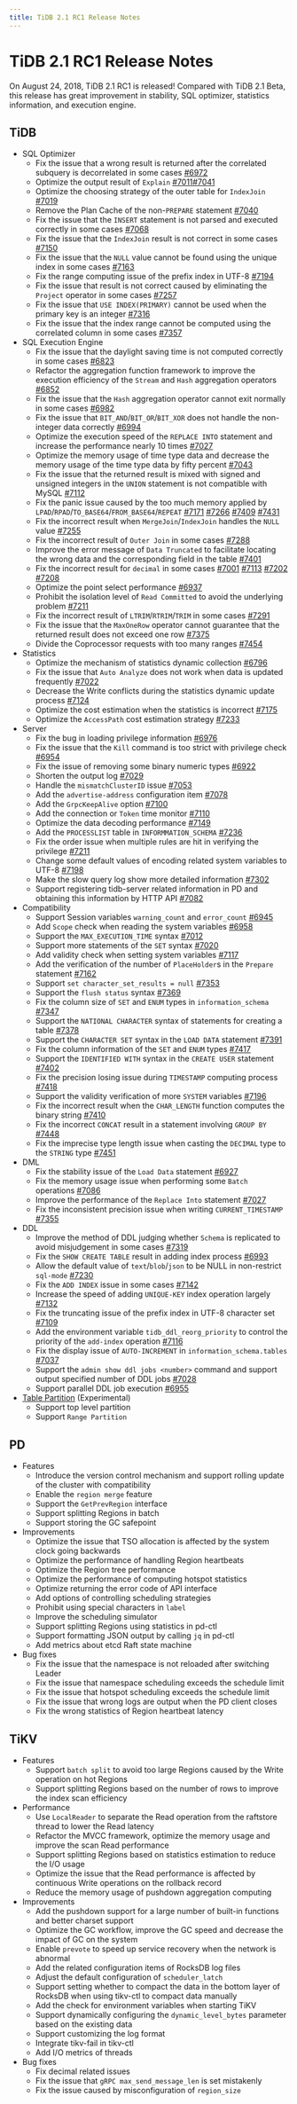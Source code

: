 ```yaml
---
title: TiDB 2.1 RC1 Release Notes
---
```


# TiDB 2.1 RC1 Release Notes

On August 24, 2018, TiDB 2.1 RC1 is released! Compared with TiDB 2.1 Beta, this release has great improvement in stability, SQL optimizer, statistics information, and execution engine.

## TiDB

- SQL Optimizer
    - Fix the issue that a wrong result is returned after the correlated subquery is decorrelated in some cases [#6972](https://github.com/pingcap/tidb/pull/6972)
    - Optimize the output result of `Explain` [#7011](https://github.com/pingcap/tidb/pull/7011)[#7041](https://github.com/pingcap/tidb/pull/7041)
    - Optimize the choosing strategy of the outer table for `IndexJoin` [#7019](https://github.com/pingcap/tidb/pull/7019)
    - Remove the Plan Cache of the non-`PREPARE` statement [#7040](https://github.com/pingcap/tidb/pull/7040)
    - Fix the issue that the `INSERT` statement is not parsed and executed correctly in some cases [#7068](https://github.com/pingcap/tidb/pull/7068)
    - Fix the issue that the `IndexJoin` result is not correct in some cases [#7150](https://github.com/pingcap/tidb/pull/7150)
    - Fix the issue that the `NULL` value cannot be found using the unique index in some cases [#7163](https://github.com/pingcap/tidb/pull/7163)
    - Fix the range computing issue of the prefix index in UTF-8 [#7194](https://github.com/pingcap/tidb/pull/7194)
    - Fix the issue that result is not correct caused by eliminating the `Project` operator in some cases [#7257](https://github.com/pingcap/tidb/pull/7257)
    - Fix the issue that `USE INDEX(PRIMARY)` cannot be used when the primary key is an integer [#7316](https://github.com/pingcap/tidb/pull/7316)
    - Fix the issue that the index range cannot be computed using the correlated column in some cases [#7357](https://github.com/pingcap/tidb/pull/7357)
- SQL Execution Engine
    - Fix the issue that the daylight saving time is not computed correctly in some cases [#6823](https://github.com/pingcap/tidb/pull/6823)
    - Refactor the aggregation function framework to improve the execution efficiency of the `Stream` and `Hash` aggregation operators [#6852](https://github.com/pingcap/tidb/pull/6852)
    - Fix the issue that the `Hash` aggregation operator cannot exit normally in some cases [#6982](https://github.com/pingcap/tidb/pull/6982)
    - Fix the issue that `BIT_AND`/`BIT_OR`/`BIT_XOR` does not handle the non-integer data correctly [#6994](https://github.com/pingcap/tidb/pull/6994)
    - Optimize the execution speed of the `REPLACE INTO` statement and increase the performance nearly 10 times [#7027](https://github.com/pingcap/tidb/pull/7027)
    - Optimize the memory usage of time type data and decrease the memory usage of the time type data by fifty percent [#7043](https://github.com/pingcap/tidb/pull/7043)
    - Fix the issue that the returned result is mixed with signed and unsigned integers in the `UNION` statement is not compatible with MySQL [#7112](https://github.com/pingcap/tidb/pull/7112)
    - Fix the panic issue caused by the too much memory applied by `LPAD`/`RPAD`/`TO_BASE64`/`FROM_BASE64`/`REPEAT` [#7171](https://github.com/pingcap/tidb/pull/7171) [#7266](https://github.com/pingcap/tidb/pull/7266) [#7409](https://github.com/pingcap/tidb/pull/7409) [#7431](https://github.com/pingcap/tidb/pull/7431)
    - Fix the incorrect result when `MergeJoin`/`IndexJoin` handles the `NULL` value [#7255](https://github.com/pingcap/tidb/pull/7255)
    - Fix the incorrect result of `Outer Join` in some cases [#7288](https://github.com/pingcap/tidb/pull/7288)
    - Improve the error message of `Data Truncated` to facilitate locating the wrong data and the corresponding field in the table [#7401](https://github.com/pingcap/tidb/pull/7401)
    - Fix the incorrect result for `decimal` in some cases [#7001](https://github.com/pingcap/tidb/pull/7001) [#7113](https://github.com/pingcap/tidb/pull/7113) [#7202](https://github.com/pingcap/tidb/pull/7202) [#7208](https://github.com/pingcap/tidb/pull/7208)
    - Optimize the point select performance [#6937](https://github.com/pingcap/tidb/pull/6937)
    - Prohibit the isolation level of `Read Committed` to avoid the underlying problem [#7211](https://github.com/pingcap/tidb/pull/7211)
    - Fix the incorrect result of `LTRIM`/`RTRIM`/`TRIM` in some cases [#7291](https://github.com/pingcap/tidb/pull/7291)
    - Fix the issue that the `MaxOneRow` operator cannot guarantee that the returned result does not exceed one row [#7375](https://github.com/pingcap/tidb/pull/7375)
    - Divide the Coprocessor requests with too many ranges [#7454](https://github.com/pingcap/tidb/pull/7454)
- Statistics
    - Optimize the mechanism of statistics dynamic collection [#6796](https://github.com/pingcap/tidb/pull/6796)
    - Fix the issue that `Auto Analyze` does not work when data is updated frequently [#7022](https://github.com/pingcap/tidb/pull/7022)
    - Decrease the Write conflicts during the statistics dynamic update process [#7124](https://github.com/pingcap/tidb/pull/7124)
    - Optimize the cost estimation when the statistics is incorrect [#7175](https://github.com/pingcap/tidb/pull/7175)
    - Optimize the `AccessPath` cost estimation strategy [#7233](https://github.com/pingcap/tidb/pull/7233)
- Server
    - Fix the bug in loading privilege information [#6976](https://github.com/pingcap/tidb/pull/6976)
    - Fix the issue that the `Kill` command is too strict with privilege check [#6954](https://github.com/pingcap/tidb/pull/6954)
    - Fix the issue of removing some binary numeric types [#6922](https://github.com/pingcap/tidb/pull/6922)
    - Shorten the output log [#7029](https://github.com/pingcap/tidb/pull/7029)
    - Handle the `mismatchClusterID` issue [#7053](https://github.com/pingcap/tidb/pull/7053)
    - Add the `advertise-address` configuration item [#7078](https://github.com/pingcap/tidb/pull/7078)
    - Add the `GrpcKeepAlive` option [#7100](https://github.com/pingcap/tidb/pull/7100)
    - Add the connection or `Token` time monitor [#7110](https://github.com/pingcap/tidb/pull/7110)
    - Optimize the data decoding performance [#7149](https://github.com/pingcap/tidb/pull/7149)
    - Add the `PROCESSLIST` table in `INFORMMATION_SCHEMA` [#7236](https://github.com/pingcap/tidb/pull/7236)
    - Fix the order issue when multiple rules are hit in verifying the privilege [#7211](https://github.com/pingcap/tidb/pull/7211)
    - Change some default values of encoding related system variables to UTF-8 [#7198](https://github.com/pingcap/tidb/pull/7198)
    - Make the slow query log show more detailed information [#7302](https://github.com/pingcap/tidb/pull/7302)
    - Support registering tidb-server related information in PD and obtaining this information by HTTP API [#7082](https://github.com/pingcap/tidb/pull/7082)
- Compatibility
    - Support Session variables `warning_count` and `error_count` [#6945](https://github.com/pingcap/tidb/pull/6945)
    - Add `Scope` check when reading the system variables [#6958](https://github.com/pingcap/tidb/pull/6958)
    - Support the `MAX_EXECUTION_TIME` syntax [#7012](https://github.com/pingcap/tidb/pull/7012)
    - Support more statements of the `SET` syntax [#7020](https://github.com/pingcap/tidb/pull/7020)
    - Add validity check when setting system variables [#7117](https://github.com/pingcap/tidb/pull/7117)
    - Add the verification of the number of `PlaceHolder`s in the `Prepare` statement [#7162](https://github.com/pingcap/tidb/pull/7162)
    - Support `set character_set_results = null` [#7353](https://github.com/pingcap/tidb/pull/7353)
    - Support the `flush status` syntax [#7369](https://github.com/pingcap/tidb/pull/7369)
    - Fix the column size of `SET` and  `ENUM` types in `information_schema` [#7347](https://github.com/pingcap/tidb/pull/7347)
    - Support the `NATIONAL CHARACTER` syntax of statements for creating a table [#7378](https://github.com/pingcap/tidb/pull/7378)
    - Support the `CHARACTER SET` syntax in the `LOAD DATA` statement [#7391](https://github.com/pingcap/tidb/pull/7391)
    - Fix the column information of the `SET` and `ENUM` types [#7417](https://github.com/pingcap/tidb/pull/7417)
    - Support the `IDENTIFIED WITH` syntax in the `CREATE USER` statement [#7402](https://github.com/pingcap/tidb/pull/7402)
    - Fix the precision losing issue during `TIMESTAMP` computing process [#7418](https://github.com/pingcap/tidb/pull/7418)
    - Support the validity verification of more `SYSTEM` variables [#7196](https://github.com/pingcap/tidb/pull/7196)
    - Fix the incorrect result when the `CHAR_LENGTH` function computes the binary string [#7410](https://github.com/pingcap/tidb/pull/7410)
    - Fix the incorrect `CONCAT` result in a statement involving `GROUP BY` [#7448](https://github.com/pingcap/tidb/pull/7448)
    - Fix the imprecise type length issue when casting the `DECIMAL` type to the `STRING` type [#7451](https://github.com/pingcap/tidb/pull/7451)
- DML
    - Fix the stability issue of the `Load Data` statement [#6927](https://github.com/pingcap/tidb/pull/6927)
    - Fix the memory usage issue when performing some `Batch` operations [#7086](https://github.com/pingcap/tidb/pull/7086)
    - Improve the performance of the `Replace Into` statement [#7027](https://github.com/pingcap/tidb/pull/7027)
    - Fix the inconsistent precision issue when writing `CURRENT_TIMESTAMP` [#7355](https://github.com/pingcap/tidb/pull/7355)
- DDL
    - Improve the method of DDL judging whether `Schema` is replicated to avoid misjudgement in some cases [#7319](https://github.com/pingcap/tidb/pull/7319)
    - Fix the `SHOW CREATE TABLE` result in adding index process [#6993](https://github.com/pingcap/tidb/pull/6993)
    - Allow the default value of `text`/`blob`/`json` to be NULL in non-restrict `sql-mode` [#7230](https://github.com/pingcap/tidb/pull/7230)
    - Fix the `ADD INDEX` issue in some cases [#7142](https://github.com/pingcap/tidb/pull/7142)
    - Increase the speed of adding `UNIQUE-KEY` index operation largely [#7132](https://github.com/pingcap/tidb/pull/7132)
    - Fix the truncating issue of the prefix index in UTF-8 character set [#7109](https://github.com/pingcap/tidb/pull/7109)
    - Add the environment variable  `tidb_ddl_reorg_priority` to control the priority of the `add-index` operation [#7116](https://github.com/pingcap/tidb/pull/7116)
    - Fix the display issue of `AUTO-INCREMENT` in `information_schema.tables` [#7037](https://github.com/pingcap/tidb/pull/7037)
    - Support the `admin show ddl jobs <number>` command and support output specified number of DDL jobs [#7028](https://github.com/pingcap/tidb/pull/7028)
    - Support parallel DDL job execution [#6955](https://github.com/pingcap/tidb/pull/6955)
- [Table Partition](https://github.com/pingcap/tidb/projects/6) (Experimental)
    - Support top level partition
    - Support `Range Partition`

## PD

- Features
    - Introduce the version control mechanism and support rolling update of the cluster with compatibility
    - Enable the `region merge` feature
    - Support the `GetPrevRegion` interface
    - Support splitting Regions in batch
    - Support storing the GC safepoint
- Improvements
    - Optimize the issue that TSO allocation is affected by the system clock going backwards
    - Optimize the performance of handling Region heartbeats
    - Optimize the Region tree performance
    - Optimize the performance of computing hotspot statistics
    - Optimize returning the error code of API interface
    - Add options of controlling scheduling strategies
    - Prohibit using special characters in `label`
    - Improve the scheduling simulator
    - Support splitting Regions using statistics in pd-ctl
    - Support formatting JSON output by calling `jq` in pd-ctl
    - Add metrics about etcd Raft state machine
- Bug fixes
    - Fix the issue that the namespace is not reloaded after switching Leader
    - Fix the issue that namespace scheduling exceeds the schedule limit
    - Fix the issue that hotspot scheduling exceeds the schedule limit
    - Fix the issue that wrong logs are output when the PD client closes
    - Fix the wrong statistics of Region heartbeat latency

## TiKV

- Features
    - Support `batch split` to avoid too large Regions caused by the Write operation on hot Regions
    - Support splitting Regions based on the number of rows to improve the index scan efficiency
- Performance
    - Use `LocalReader` to separate the Read operation from the raftstore thread to lower the Read latency
    - Refactor the MVCC framework, optimize the memory usage and improve the scan Read performance
    - Support splitting Regions based on statistics estimation to reduce the I/O usage
    - Optimize the issue that the Read performance is affected by continuous Write operations on the rollback record
    - Reduce the memory usage of pushdown aggregation computing
- Improvements
    - Add the pushdown support for a large number of built-in functions and better charset support
    - Optimize the GC workflow, improve the GC speed and decrease the impact of GC on the system
    - Enable `prevote` to speed up service recovery when the network is abnormal
    - Add the related configuration items of RocksDB log files
    - Adjust the default configuration of `scheduler_latch`
    - Support setting whether to compact the data in the bottom layer of RocksDB when using tikv-ctl to compact data manually
    - Add the check for environment variables when starting TiKV
    - Support dynamically configuring the `dynamic_level_bytes` parameter based on the existing data
    - Support customizing the log format
    - Integrate tikv-fail in tikv-ctl
    - Add I/O metrics of threads
- Bug fixes
    - Fix decimal related issues
    - Fix the issue that `gRPC max_send_message_len` is set mistakenly
    - Fix the issue caused by misconfiguration of `region_size`
